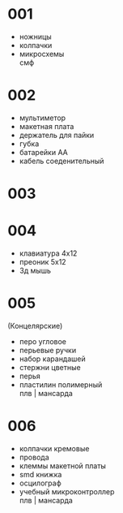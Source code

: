 # 001
- ножницы
- колпачки
- микросхемы  
смф

# 002
- мультиметор
- макетная плата
- держатель для пайки
- губка
- батарейки АА
- кабель соеденительный

# 003

# 004
- клавиатура 4х12
- преоник 5х12
- 3д мышь

# 005
(Концелярские)
- перо угловое 
- перьевые ручки
- набор карандашей
- стержни цветные
- перья
- пластилин полимерный  
плв | мансарда

# 006
- колпачки кремовые
- провода
- клеммы макетной платы
- smd книжка
- осцилограф
- учебный микроконтроллер  
плв | мансарда
